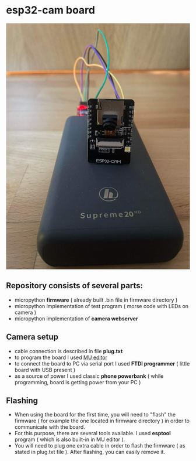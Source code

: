 # esp32-cam board
![Cover image](https://github.com/ejdam87/esp32cam/blob/master/photos/cover.jpeg)

## Repository consists of several parts:
- micropython **firmware** ( already built .bin file in firmware directory )
- micropython implementation of test program ( morse code with LEDs on camera )
- micropython implementation of **camera webserver**

## Camera setup
- cable connection is described in file **plug.txt**
- to program the board I used [MU editor](https://codewith.mu/)
- to connect the board to PC via serial port I used **FTDI programmer** ( little board with USB present )
- as a source of power I used classic **phone powerbank** ( while programming, board is getting power from your PC )

## Flashing
- When using the board for the first time, you will need to "flash" the firmware ( for example the one located in firmware directory ) in order to communicate with the board.
- For this purpose, there are several tools available. I used **esptool** program ( which is also built-in in MU editor ).
- You will need to plug one extra cable in order to flash the firmware ( as stated in plug.txt file ). After flashing, you can easily remove it.


